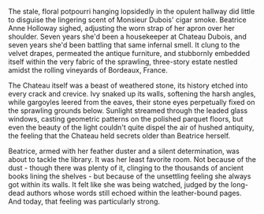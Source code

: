 The stale, floral potpourri hanging lopsidedly in the opulent hallway did little to disguise the lingering scent of Monsieur Dubois' cigar smoke. Beatrice Anne Holloway sighed, adjusting the worn strap of her apron over her shoulder. Seven years she'd been a housekeeper at Chateau Dubois, and seven years she'd been battling that same infernal smell. It clung to the velvet drapes, permeated the antique furniture, and stubbornly embedded itself within the very fabric of the sprawling, three-story estate nestled amidst the rolling vineyards of Bordeaux, France.

The Chateau itself was a beast of weathered stone, its history etched into every crack and crevice. Ivy snaked up its walls, softening the harsh angles, while gargoyles leered from the eaves, their stone eyes perpetually fixed on the sprawling grounds below. Sunlight streamed through the leaded glass windows, casting geometric patterns on the polished parquet floors, but even the beauty of the light couldn't quite dispel the air of hushed antiquity, the feeling that the Chateau held secrets older than Beatrice herself.

Beatrice, armed with her feather duster and a silent determination, was about to tackle the library. It was her least favorite room. Not because of the dust - though there was plenty of it, clinging to the thousands of ancient books lining the shelves - but because of the unsettling feeling she always got within its walls. It felt like she was being watched, judged by the long-dead authors whose words still echoed within the leather-bound pages. And today, that feeling was particularly strong.
